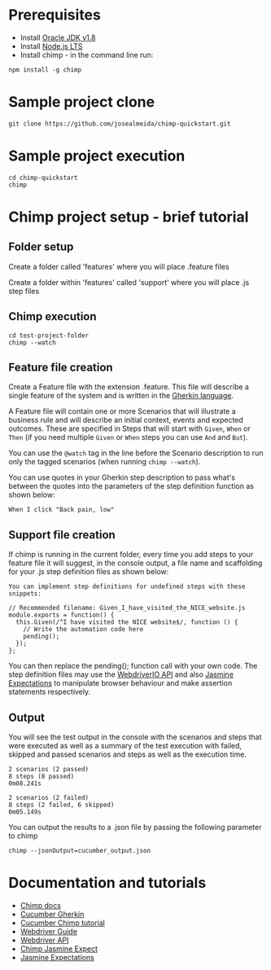 # Prerequisites

* Install [Oracle JDK v1.8](http://www.oracle.com/technetwork/java/javase/downloads/jdk8-downloads-2133151.html)
* Install [Node.js LTS](https://nodejs.org/en/download/)
* Install chimp - in the command line run:

```
npm install -g chimp
```

# Sample project clone
```
git clone https://github.com/josealmeida/chimp-quickstart.git
```

# Sample project execution
```
cd chimp-quickstart
chimp
```

# Chimp project setup - brief tutorial

## Folder setup
Create a folder called 'features' where you will place .feature files

Create a folder within 'features' called 'support' where you will place .js step files

## Chimp execution

```
cd test-project-folder
chimp --watch
```

## Feature file creation
Create a Feature file with the extension .feature. This file will describe a single 
feature of the system and is written in the [Gherkin language](https://cucumber.io/docs/reference).

A Feature file will contain one or more Scenarios that will illustrate a business rule and will 
describe an initial context, events and expected outcomes. These are specified in Steps that will 
start with `Given`, `When` or `Then` (if you need multiple `Given` or `When` steps you can use `And` and `But`).

You can use the `@watch` tag in the line before the Scenario description to run only the tagged scenarios 
(when running `chimp --watch`).

You can use quotes in your Gherkin step description to pass what's between the quotes into the 
parameters of the step definition function as shown below:

```
When I click "Back pain, low"
```

## Support file creation

If chimp is running in the current folder, every time you add steps to your feature file 
it will suggest, in the console output, a file name and scaffolding for your .js
step definition files as shown below:

```
You can implement step definitions for undefined steps with these snippets:

// Recommended filename: Given_I_have_visited_the_NICE_website.js
module.exports = function() {
  this.Given(/^I have visited the NICE website$/, function () {
    // Write the automation code here
    pending();
  });
};
```

You can then replace the pending(); function call with your own code.
The step definition files may use the [WebdriverIO API](http://webdriver.io/api.html)
and also [Jasmine Expectations](https://chimp.readme.io/v1.0/docs/jasmine-expect)
to manipulate browser behaviour and make assertion statements respectively.


## Output
You will see the test output in the console with the scenarios and steps that were executed as well 
as a summary of the test execution with failed, skipped and passed scenarios and steps as well 
as the execution time.

```
2 scenarios (2 passed)
8 steps (8 passed)
0m08.241s

2 scenarios (2 failed)
8 steps (2 failed, 6 skipped)
0m05.149s
```

You can output the results to a .json file by passing the following parameter to chimp
```
chimp --jsonOutput=cucumber_output.json
```

# Documentation and tutorials

* [Chimp docs](https://chimp.readme.io/docs)
* [Cucumber Gherkin](https://cucumber.io/docs/reference#gherkin)
* [Cucumber Chimp tutorial](https://chimp.readme.io/docs/tutorial)
* [Webdriver Guide](http://webdriver.io/guide/usage/selectors.html)
* [Webdriver API](http://webdriver.io/api.html)
* [Chimp Jasmine Expect](https://chimp.readme.io/v1.0/docs/jasmine-expect)
* [Jasmine Expectations](http://jasmine.github.io/2.3/introduction.html#section-Expectations)
